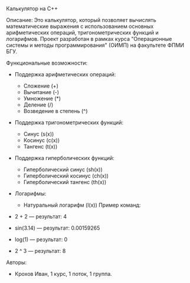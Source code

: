Калькулятор на C++

Описание:
Это калькулятор, который позволяет вычислять математические выражения с использованием основных арифметических операций, тригонометрических функций и логарифмов. Проект разработан в рамках курса "Операционные системы и методы программирования" (ОИМП) на факультете ФПМИ БГУ.

Функциональные возможности:
- Поддержка арифметических операций:
  - Сложение (+)
  - Вычитание (-)
  - Умножение (*)
  - Деление (/)
  - Возведение в степень (^)

- Поддержка тригонометрических функций:
  - Синус (s(x))
  - Косинус (c(x))
  - Тангенс (t(x))

- Поддержка гиперболических функций:
  - Гиперболический синус (sh(x))
  - Гиперболический косинус (ch(x))
  - Гиперболический тангенс (th(x))

- Логарифмы:
  - Натуральный логарифм (l(x))
Пример команд:
- 2 + 2 — результат: 4
- sin(3.14) — результат: 0.00159265
- log(1) — результат: 0
- 2 ^ 3 — результат: 8

Авторы:
- Крохов Иван, 1 курс, 1 поток, 1 группа.
